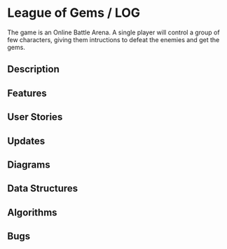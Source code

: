 # League of Gems / LOG
The game is an Online Battle Arena. A single player will control a group of few characters, giving them intructions to defeat the enemies and get the gems.
## Description
## Features
## User Stories
## Updates
## Diagrams
## Data Structures
## Algorithms
## Bugs
